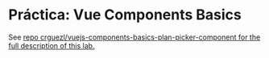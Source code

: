 # Práctica: Vue Components Basics

See <a href="https://github.com/crguezl/vuejs-components-fundamentals" target="_blank">repo crguezl/vuejs-components-basics-plan-picker-component for the full description of this lab.
